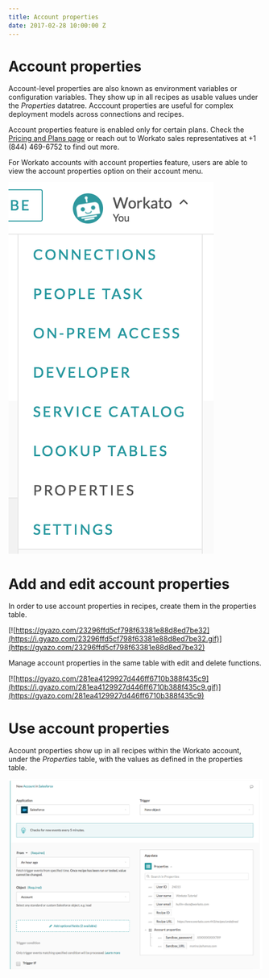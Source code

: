 ```yaml
---
title: Account properties
date: 2017-02-28 10:00:00 Z
---
```


# Account properties
Account-level properties are also known as environment variables or configuration variables. They show up in all recipes as usable values under the *Properties* datatree. Acccount properties are useful for complex deployment models across connections and recipes.

Account properties feature is enabled only for certain plans. Check the [Pricing and Plans page](https://www.workato.com/pricing?audience=general) or reach out to Workato sales representatives at +1 (844) 469-6752 to find out more.

For Workato accounts with account properties feature, users are able to view the account properties option on their account menu.

![Account properties option](/_uploads/_features/_account_properties/account_properties_option.png)

# Add and edit account properties
In order to use account properties in recipes, create them in the properties table.

[![https://gyazo.com/23296ffd5cf798f63381e88d8ed7be32](https://i.gyazo.com/23296ffd5cf798f63381e88d8ed7be32.gif)](https://gyazo.com/23296ffd5cf798f63381e88d8ed7be32)

Manage account properties in the same table with edit and delete functions.

[![https://gyazo.com/281ea4129927d446ff6710b388f435c9](https://i.gyazo.com/281ea4129927d446ff6710b388f435c9.gif)](https://gyazo.com/281ea4129927d446ff6710b388f435c9)

# Use account properties
Account properties show up in all recipes within the Workato account, under the *Properties* table, with the values as defined in the properties table.

![Account properties datatree](/_uploads/_features/_account_properties/account_properties_datatree.png)